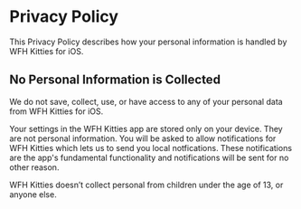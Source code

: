 
# Privacy Policy

This Privacy Policy describes how your personal information is handled by WFH Kitties for iOS.

## No Personal Information is Collected

We do not save, collect, use, or have access to any of your personal data from WFH Kitties for iOS.

Your settings in the WFH Kitties app are stored only on your device. They are not personal information.
You will be asked to allow notifications for WFH Kitties which lets us to send you local notfications. 
These notifications are the app's fundamental functionality and notifications will be sent for no other reason.

WFH Kitties doesn’t collect personal from children under the age of 13, or anyone else.
